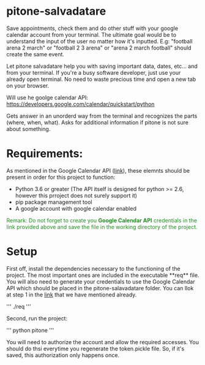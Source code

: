 # pitone-salvadatare
Save appointments, check them and do other stuff with your google calendar account from your terminal. The ultimate goal would be to understand the input of the user no matter how it's inputted. E.g: "football arena 2 march" or "football 2 3 arena" or "arena 2 march football" should create the same event.


Let pitone salvadatare help you with saving important data, dates, etc... and from your terminal.
If you're a busy software developer, just use your already open terminal. No need to waste precious time and open a new tab on your browser.

Will use he goolge calendar API: https://developers.google.com/calendar/quickstart/python

Gets answer in an unorderd way from the terminal and recognizes the parts (where, when, what). Asks for additional information if pitone is not sure about something.

<h1> Requirements:</h1>
<p> As mentioned in the Google Calendar API (<a href="https://developers.google.com/calendar/quickstart/python">link</a>), these elemnts should be present in order for this project to function:
  <ul>
    <li>Python 3.6 or greater (The API itself is designed for python >= 2.6, however this prroject does not surely support it)</li>
    <li>pip package management tool</li>
    <li>A google account with google calendar enabled</li>
</ul>

<p><span style="color:#228B22;">Remark:<span> Do not forget to create you <b>Google Calendar API</b> credentials in the link provided above and save the file in the working directory of the project.</p>
  
<h1> Setup </h1>
First off, install the dependencies necessary to the functioning of the project. The most important ones are included in the executable **req** file. You will also need to generate your credentials to use the Google Calendar API which should be placed in the pitone-salavadatare folder. You can llok at step 1 in the <a href="https://developers.google.com/calendar/quickstart/python">link</a> that we have mentioned already.

'''
./req
'''

Second, run the project:

'''
python pitone
'''

You will need to authorize the account and allow the required accesses. You should do thsi everytime you regenerate the token.pickle file. So, if it's saved, this authorization only happens once.
